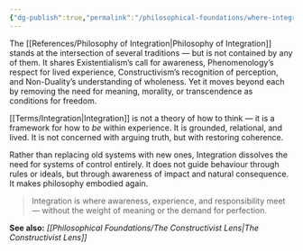 ```yaml
---
{"dg-publish":true,"permalink":"/philosophical-foundations/where-integration-sits-in-the-landscape-of-philosophy/"}
---
```


The [[References/Philosophy of Integration\|Philosophy of Integration]] stands at the intersection of several traditions — but is not contained by any of them. It shares Existentialism’s call for awareness, Phenomenology’s respect for lived experience, Constructivism’s recognition of perception, and Non-Duality’s understanding of wholeness. Yet it moves beyond each by removing the need for meaning, morality, or transcendence as conditions for freedom.

[[Terms/Integration\|Integration]] is not a theory of how to think — it is a framework for how to _be_ within experience. It is grounded, relational, and lived. It is not concerned with arguing truth, but with restoring coherence.

Rather than replacing old systems with new ones, Integration dissolves the need for systems of control entirely. It does not guide behaviour through rules or ideals, but through awareness of impact and natural consequence. It makes philosophy embodied again.

> Integration is where awareness, experience, and responsibility meet — without the weight of meaning or the demand for perfection.

**See also:** _[[Philosophical Foundations/The Constructivist Lens\|The Constructivist Lens]]_